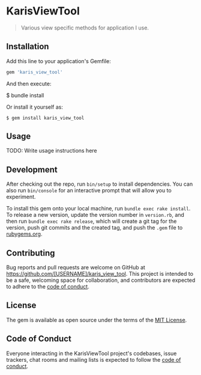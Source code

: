 # KarisViewTool

> Various view specific methods for application I use.

## Installation

 Add this line to your application's Gemfile:

```ruby
gem 'karis_view_tool'
``` 
And then execute:

 $ bundle install

Or install it yourself as:

    $ gem install karis_view_tool

## Usage

TODO: Write usage instructions here

## Development

After checking out the repo, run `bin/setup` to install dependencies. You can also run `bin/console` for an interactive prompt that will allow you to experiment.

To install this gem onto your local machine, run `bundle exec rake install`. To release a new version, update the version number in `version.rb`, and then run `bundle exec rake release`, which will create a git tag for the version, push git commits and the created tag, and push the `.gem` file to [rubygems.org](https://rubygems.org).

## Contributing

Bug reports and pull requests are welcome on GitHub at https://github.com/[USERNAME]/karis_view_tool. This project is intended to be a safe, welcoming space for collaboration, and contributors are expected to adhere to the [code of conduct](https://github.com/[USERNAME]/karis_view_tool/blob/master/CODE_OF_CONDUCT.md).

## License

The gem is available as open source under the terms of the [MIT License](https://opensource.org/licenses/MIT).

## Code of Conduct

Everyone interacting in the KarisViewTool project's codebases, issue trackers, chat rooms and mailing lists is expected to follow the [code of conduct](https://github.com/[USERNAME]/karis_view_tool/blob/master/CODE_OF_CONDUCT.md).
